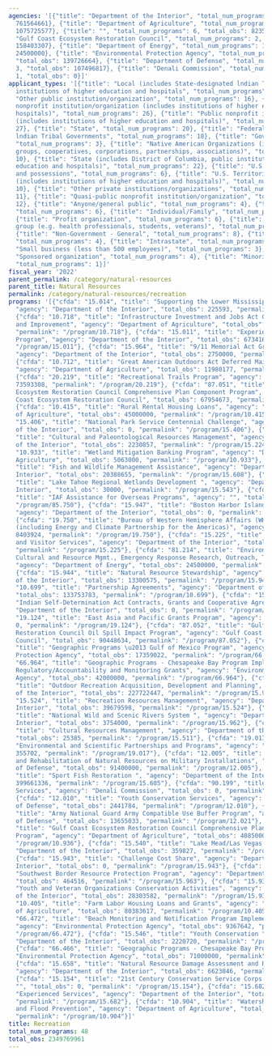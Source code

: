 ```yaml
---
agencies: '[{"title": "Department of the Interior", "total_num_programs": 23, "total_obs":
  761564661}, {"title": "Department of Agriculture", "total_num_programs": 8, "total_obs":
  1075725577}, {"title": "", "total_num_programs": 6, "total_obs": 82352934}, {"title":
  "Gulf Coast Ecosystem Restoration Council", "total_num_programs": 2, "total_obs":
  158403307}, {"title": "Department of Energy", "total_num_programs": 1, "total_obs":
  24500000}, {"title": "Environmental Protection Agency", "total_num_programs": 4,
  "total_obs": 139726664}, {"title": "Department of Defense", "total_num_programs":
  3, "total_obs": 107496817}, {"title": "Denali Commission", "total_num_programs":
  1, "total_obs": 0}]'
applicant_types: '[{"title": "Local (includes State-designated lndian Tribes, excludes
  institutions of higher education and hospitals", "total_num_programs": 25}, {"title":
  "Other public institution/organization", "total_num_programs": 16}, {"title": "Private
  nonprofit institution/organization (includes institutions of higher education and
  hospitals)", "total_num_programs": 26}, {"title": "Public nonprofit institution/organization
  (includes institutions of higher education and hospitals)", "total_num_programs":
  27}, {"title": "State", "total_num_programs": 20}, {"title": "Federally Recognized
  lndian Tribal Governments", "total_num_programs": 18}, {"title": "Government - General",
  "total_num_programs": 3}, {"title": "Native American Organizations (includes lndian
  groups, cooperatives, corporations, partnerships, associations)", "total_num_programs":
  10}, {"title": "State (includes District of Columbia, public institutions of higher
  education and hospitals)", "total_num_programs": 22}, {"title": "U.S. Territories
  and possessions", "total_num_programs": 6}, {"title": "U.S. Territories and possessions
  (includes institutions of higher education and hospitals)", "total_num_programs":
  10}, {"title": "Other private institutions/organizations", "total_num_programs":
  11}, {"title": "Quasi-public nonprofit institution/organization", "total_num_programs":
  12}, {"title": "Anyone/general public", "total_num_programs": 4}, {"title": "Federal",
  "total_num_programs": 6}, {"title": "Individual/Family", "total_num_programs": 6},
  {"title": "Profit organization", "total_num_programs": 6}, {"title": "Specialized
  group (e.g. health professionals, students, veterans)", "total_num_programs": 4},
  {"title": "Non-Government - General", "total_num_programs": 8}, {"title": "Interstate",
  "total_num_programs": 4}, {"title": "Intrastate", "total_num_programs": 3}, {"title":
  "Small business (less than 500 employees)", "total_num_programs": 3}, {"title":
  "Sponsored organization", "total_num_programs": 4}, {"title": "Minority group",
  "total_num_programs": 1}]'
fiscal_year: '2022'
parent_permalink: /category/natural-resources
parent_title: Natural Resources
permalink: /category/natural-resources/recreation
programs: '[{"cfda": "15.014", "title": "Supporting the Lower Mississippi Delta Initiative",
  "agency": "Department of the Interior", "total_obs": 225593, "permalink": "/program/15.014"},
  {"cfda": "10.718", "title": "Infrastructure Investment and Jobs Act Capital Maintenance
  and Improvement", "agency": "Department of Agriculture", "total_obs": 127000000,
  "permalink": "/program/10.718"}, {"cfda": "15.011", "title": "Experienced Services
  Program", "agency": "Department of the Interior", "total_obs": 6734168, "permalink":
  "/program/15.011"}, {"cfda": "15.964", "title": "9/11 Memorial Act Grant Program",
  "agency": "Department of the Interior", "total_obs": 2750000, "permalink": "/program/15.964"},
  {"cfda": "10.712", "title": "Great American Outdoors Act Deferred Maintenance Program",
  "agency": "Department of Agriculture", "total_obs": 11980177, "permalink": "/program/10.712"},
  {"cfda": "20.219", "title": "Recreational Trails Program", "agency": "", "total_obs":
  73593308, "permalink": "/program/20.219"}, {"cfda": "87.051", "title": "Gulf Coast
  Ecosystem Restoration Council Comprehensive Plan Component Program", "agency": "Gulf
  Coast Ecosystem Restoration Council", "total_obs": 67954673, "permalink": "/program/87.051"},
  {"cfda": "10.415", "title": "Rural Rental Housing Loans", "agency": "Department
  of Agriculture", "total_obs": 45000000, "permalink": "/program/10.415"}, {"cfda":
  "15.406", "title": "National Park Service Centennial Challenge", "agency": "Department
  of the Interior", "total_obs": 0, "permalink": "/program/15.406"}, {"cfda": "15.224",
  "title": "Cultural and Paleontological Resources Management", "agency": "Department
  of the Interior", "total_obs": 2230857, "permalink": "/program/15.224"}, {"cfda":
  "10.933", "title": "Wetland Mitigation Banking Program", "agency": "Department of
  Agriculture", "total_obs": 5063000, "permalink": "/program/10.933"}, {"cfda": "15.608",
  "title": "Fish and Wildlife Management Assistance", "agency": "Department of the
  Interior", "total_obs": 20388655, "permalink": "/program/15.608"}, {"cfda": "15.543",
  "title": "Lake Tahoe Regional Wetlands Development ", "agency": "Department of the
  Interior", "total_obs": 30000, "permalink": "/program/15.543"}, {"cfda": "85.750",
  "title": "IAF Assistance for Overseas Programs", "agency": "", "total_obs": 0, "permalink":
  "/program/85.750"}, {"cfda": "15.947", "title": "Boston Harbor Islands Partnership",
  "agency": "Department of the Interior", "total_obs": 0, "permalink": "/program/15.947"},
  {"cfda": "19.750", "title": "Bureau of Western Hemisphere Affairs (WHA) Grant Programs
  (including Energy and Climate Partnership for the Americas)", "agency": "", "total_obs":
  8403924, "permalink": "/program/19.750"}, {"cfda": "15.225", "title": "Recreation
  and Visitor Services", "agency": "Department of the Interior", "total_obs": 5469652,
  "permalink": "/program/15.225"}, {"cfda": "81.214", "title": "Environmental Monitoring/Cleanup,
  Cultural and Resource Mgmt., Emergency Response Research, Outreach, Technical Analysis",
  "agency": "Department of Energy", "total_obs": 24500000, "permalink": "/program/81.214"},
  {"cfda": "15.944", "title": "Natural Resource Stewardship", "agency": "Department
  of the Interior", "total_obs": 13300575, "permalink": "/program/15.944"}, {"cfda":
  "10.699", "title": "Partnership Agreements", "agency": "Department of Agriculture",
  "total_obs": 133753783, "permalink": "/program/10.699"}, {"cfda": "15.241", "title":
  "Indian Self-Determination Act Contracts, Grants and Cooperative Agreements", "agency":
  "Department of the Interior", "total_obs": 0, "permalink": "/program/15.241"}, {"cfda":
  "19.124", "title": "East Asia and Pacific Grants Program", "agency": "", "total_obs":
  0, "permalink": "/program/19.124"}, {"cfda": "87.052", "title": "Gulf Coast Ecosystem
  Restoration Council Oil Spill Impact Program", "agency": "Gulf Coast Ecosystem Restoration
  Council", "total_obs": 90448634, "permalink": "/program/87.052"}, {"cfda": "66.475",
  "title": "Geographic Programs \u2013 Gulf of Mexico Program", "agency": "Environmental
  Protection Agency", "total_obs": 17359022, "permalink": "/program/66.475"}, {"cfda":
  "66.964", "title": "Geographic Programs - Chesapeake Bay Program Implementation,
  Regulatory/Accountability and Monitoring Grants", "agency": "Environmental Protection
  Agency", "total_obs": 42000000, "permalink": "/program/66.964"}, {"cfda": "15.916",
  "title": "Outdoor Recreation Acquisition, Development and Planning", "agency": "Department
  of the Interior", "total_obs": 227722447, "permalink": "/program/15.916"}, {"cfda":
  "15.524", "title": "Recreation Resources Management", "agency": "Department of the
  Interior", "total_obs": 39679598, "permalink": "/program/15.524"}, {"cfda": "15.962",
  "title": "National Wild and Scenic Rivers System ", "agency": "Department of the
  Interior", "total_obs": 3754000, "permalink": "/program/15.962"}, {"cfda": "15.511",
  "title": "Cultural Resources Management", "agency": "Department of the Interior",
  "total_obs": 25385, "permalink": "/program/15.511"}, {"cfda": "19.017", "title":
  "Environmental and Scientific Partnerships and Programs", "agency": "", "total_obs":
  355702, "permalink": "/program/19.017"}, {"cfda": "12.005", "title": "Conservation
  and Rehabilitation of Natural Resources on Military Installations", "agency": "Department
  of Defense", "total_obs": 91400000, "permalink": "/program/12.005"}, {"cfda": "15.605",
  "title": "Sport Fish Restoration ", "agency": "Department of the Interior", "total_obs":
  399661336, "permalink": "/program/15.605"}, {"cfda": "90.199", "title": "Shared
  Services", "agency": "Denali Commission", "total_obs": 0, "permalink": "/program/90.199"},
  {"cfda": "12.010", "title": "Youth Conservation Services", "agency": "Department
  of Defense", "total_obs": 2441784, "permalink": "/program/12.010"}, {"cfda": "12.021",
  "title": "Army National Guard Army Compatible Use Buffer Program", "agency": "Department
  of Defense", "total_obs": 13655033, "permalink": "/program/12.021"}, {"cfda": "10.936",
  "title": "Gulf Coast Ecosystem Restoration Council Comprehensive Plan Component
  Program", "agency": "Department of Agriculture", "total_obs": 4085000, "permalink":
  "/program/10.936"}, {"cfda": "15.540", "title": "Lake Mead/Las Vegas Wash ", "agency":
  "Department of the Interior", "total_obs": 359827, "permalink": "/program/15.540"},
  {"cfda": "15.943", "title": "Challenge Cost Share", "agency": "Department of the
  Interior", "total_obs": 0, "permalink": "/program/15.943"}, {"cfda": "15.963", "title":
  "Southwest Border Resource Protection Program", "agency": "Department of the Interior",
  "total_obs": 464516, "permalink": "/program/15.963"}, {"cfda": "15.931", "title":
  "Youth and Veteran Organizations Conservation Activities", "agency": "Department
  of the Interior", "total_obs": 28303582, "permalink": "/program/15.931"}, {"cfda":
  "10.405", "title": "Farm Labor Housing Loans and Grants", "agency": "Department
  of Agriculture", "total_obs": 80383617, "permalink": "/program/10.405"}, {"cfda":
  "66.472", "title": "Beach Monitoring and Notification Program Implementation Grants",
  "agency": "Environmental Protection Agency", "total_obs": 9367642, "permalink":
  "/program/66.472"}, {"cfda": "15.546", "title": "Youth Conservation ", "agency":
  "Department of the Interior", "total_obs": 2220720, "permalink": "/program/15.546"},
  {"cfda": "66.466", "title": "Geographic Programs - Chesapeake Bay Program", "agency":
  "Environmental Protection Agency", "total_obs": 71000000, "permalink": "/program/66.466"},
  {"cfda": "15.658", "title": "Natural Resource Damage Assessment and Restoration",
  "agency": "Department of the Interior", "total_obs": 6623046, "permalink": "/program/15.658"},
  {"cfda": "15.154", "title": "21st Century Conservation Service Corps ", "agency":
  "", "total_obs": 0, "permalink": "/program/15.154"}, {"cfda": "15.682", "title":
  "Experienced Services", "agency": "Department of the Interior", "total_obs": 1620704,
  "permalink": "/program/15.682"}, {"cfda": "10.904", "title": "Watershed Protection
  and Flood Prevention", "agency": "Department of Agriculture", "total_obs": 668460000,
  "permalink": "/program/10.904"}]'
title: Recreation
total_num_programs: 48
total_obs: 2349769961
---
```

